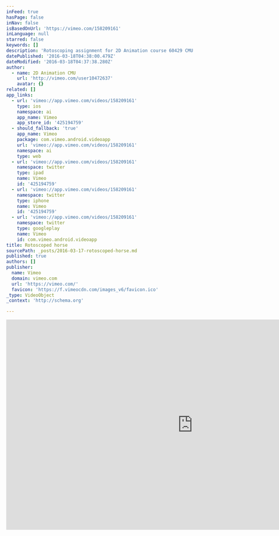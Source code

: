 ```yaml
---
inFeed: true
hasPage: false
inNav: false
isBasedOnUrl: 'https://vimeo.com/158209161'
inLanguage: null
starred: false
keywords: []
description: 'Rotoscoping assignment for 2D Animation course 60429 CMU School of art animation.molleindustria.org/ Based on a Eadweard Muybridge plate. Music by Mouse on Mars http://www.mouseonmars.com/niun-niggung/'
datePublished: '2016-03-18T04:38:00.479Z'
dateModified: '2016-03-18T04:37:38.280Z'
author:
  - name: 2D Animation CMU
    url: 'http://vimeo.com/user10472637'
    avatar: {}
related: []
app_links:
  - url: 'vimeo://app.vimeo.com/videos/158209161'
    type: ios
    namespace: ai
    app_name: Vimeo
    app_store_id: '425194759'
  - should_fallback: 'true'
    app_name: Vimeo
    package: com.vimeo.android.videoapp
    url: 'vimeo://app.vimeo.com/videos/158209161'
    namespace: ai
    type: web
  - url: 'vimeo://app.vimeo.com/videos/158209161'
    namespace: twitter
    type: ipad
    name: Vimeo
    id: '425194759'
  - url: 'vimeo://app.vimeo.com/videos/158209161'
    namespace: twitter
    type: iphone
    name: Vimeo
    id: '425194759'
  - url: 'vimeo://app.vimeo.com/videos/158209161'
    namespace: twitter
    type: googleplay
    name: Vimeo
    id: com.vimeo.android.videoapp
title: Rotoscoped horse
sourcePath: _posts/2016-03-17-rotoscoped-horse.md
published: true
authors: []
publisher:
  name: Vimeo
  domain: vimeo.com
  url: 'https://vimeo.com/'
  favicon: 'https://f.vimeocdn.com/images_v6/favicon.ico'
_type: VideoObject
_context: 'http://schema.org'

---
```

<iframe src="https://cdn.embedly.com/widgets/media.html?src=https%3A%2F%2Fplayer.vimeo.com%2Fvideo%2F158209161&amp;url=https%3A%2F%2Fvimeo.com%2F158209161&amp;image=http%3A%2F%2Fi.vimeocdn.com%2Fvideo%2F559669978_1280.jpg&amp;key=b7d04c9b404c499eba89ee7072e1c4f7&amp;type=text%2Fhtml&amp;schema=vimeo" width="1000" height="563" scrolling="no" frameborder="0" allowfullscreen="allowfullscreen" style=""></iframe>